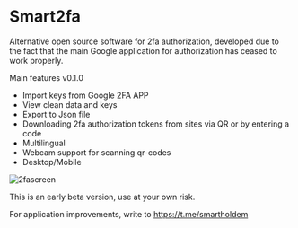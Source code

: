 # Smart2fa

Alternative open source software for 2fa authorization, developed due to the fact that the main Google application for authorization has ceased to work properly.

Main features v0.1.0

- Import keys from Google 2FA APP
- View clean data and keys
- Export to Json file
- Downloading 2fa authorization tokens from sites via QR or by entering a code
- Multilingual
- Webcam support for scanning qr-codes
- Desktop/Mobile

![2fascreen](https://user-images.githubusercontent.com/9394904/177456280-e8dc11a7-7f81-43fe-baa4-9699ddd90aa4.png)

This is an early beta version, use at your own risk.

For application improvements, write to https://t.me/smartholdem
